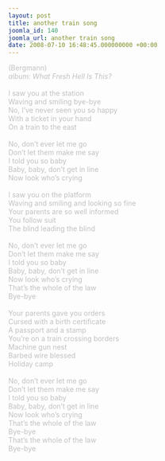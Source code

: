 ```yaml
---
layout: post
title: another train song
joomla_id: 140
joomla_url: another train song
date: 2008-07-10 16:48:45.000000000 +00:00
---
```

<span style="color: #c0c0c0">(Bergmann)<br />
<i>album: What Fresh Hell Is This?</i><br />
<br />
I saw you at the station<br />
Waving and smiling bye-bye<br />
No, I&rsquo;ve never seen you so happy<br />
With a ticket in your hand<br />
On a train to the east<br />
<br />
No, don&rsquo;t ever let me go<br />
Don&rsquo;t let them make me say<br />
I told you so baby<br />
Baby, baby, don&rsquo;t get in line<br />
Now look who&rsquo;s crying<br />
<br />
I saw you on the platform<br />
Waving and smiling and looking so fine<br />
Your parents are so well informed<br />
You follow suit<br />
The blind leading the blind<br />
<br />
No, don&rsquo;t ever let me go<br />
Don&rsquo;t let them make me say<br />
I told you so baby<br />
Baby, baby, don&rsquo;t get in line<br />
Now look who&rsquo;s crying<br />
That&rsquo;s the whole of the law<br />
Bye-bye<br />
<br />
Your parents gave you orders<br />
Cursed with a birth certificate<br />
A passport and a stamp<br />
You&rsquo;re on a train crossing borders<br />
Machine gun nest <br />
Barbed wire blessed <br />
Holiday camp<br />
<br />
No, don&rsquo;t ever let me go<br />
Don&rsquo;t let them make me say<br />
I told you so baby<br />
Baby, baby, don&rsquo;t get in line<br />
Now look who&rsquo;s crying<br />
That&rsquo;s the whole of the law<br />
Bye-bye <br />
That&rsquo;s the whole of the law<br />
Bye-bye<br />
</span>
<br />
